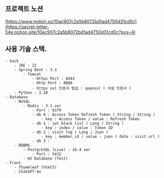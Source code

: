 ## 프로젝트 노션
[https://www.notion.so/10ac907c2a5b8072bd1ad4750d31cd0c](https://secret-letter-54e.notion.site/10ac907c2a5b8072bd1ad4750d31cd0c?pvs=4)

## 사용 기술 스택.
    - back
        - JRE : 22
        - Spring Boot : 3.3
            - Tomcat
                - Https Port : 8443
                - Http Port : 8080
                - https ssl 인증서 발급 : openssl ( 사설 인증서 )
        - Python : 3.10
    - Database
        - NoSQL
            - Redis : 3.1 ver
                - Port : 6379
                - db 0 : Access Token Refresh Token ( String / String )
                    - key : Access Token / value : Refresh Token
                - db 1 : jwt black list ( Long / String )
                    - key : index / value : Token ID
                - db 2 : visit log ( Long / Json )
                    - key : member_id / value : json ( date : visit url )
                - db 3 :
        - RDBMS
            - PostgreSQL (Live) : 16.4 ver
                - Port : 5432
            - H2 Database (Test)
    - Front
        - Thymeleaf (html5)
        - ChatGPT-4o
